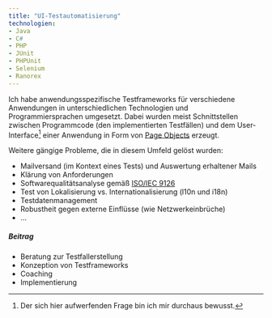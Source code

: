 ```yaml
---
title: "UI-Testautomatisierung"
technologien:
- Java 
- C#
- PHP  
- JUnit 
- PHPUnit
- Selenium
- Ranorex
---
```


Ich habe anwendungsspezifische Testframeworks für verschiedene Anwendungen in unterschiedlichen Technologien und Programmiersprachen umgesetzt.
Dabei wurden meist Schnittstellen zwischen Programmcode (den implementierten Testfällen) und dem User-Interface[^1] einer Anwendung in Form von [Page Objects](https://www.martinfowler.com/bliki/PageObject.html) erzeugt.
[^1]: Der sich hier aufwerfenden Frage bin ich mir durchaus bewusst.


Weitere gängige Probleme, die in diesem Umfeld gelöst wurden:
- Mailversand (im Kontext eines Tests) und Auswertung erhaltener Mails
- Klärung von Anforderungen
- Softwarequalitätsanalyse gemäß [ISO/IEC 9126](https://de.wikipedia.org/wiki/ISO/IEC_9126)
- Test von Lokalisierung vs. Internationalisierung (l10n und i18n)
- Testdatenmanagement
- Robustheit gegen externe Einflüsse (wie Netzwerkeinbrüche)
- ...



##### Beitrag
- Beratung zur Testfallerstellung
- Konzeption von Testframeworks
- Coaching
- Implementierung



